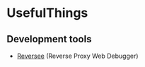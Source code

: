 # UsefulThings

## Development tools
- [Reversee](https://www.reversee.ninja/) (Reverse Proxy Web Debugger)
